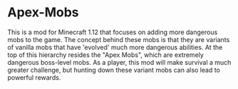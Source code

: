 # Apex-Mobs
This is a mod for Minecraft 1.12 that focuses on adding more dangerous mobs to the game. The concept behind these mobs is that they are variants of vanilla mobs that have 'evolved' much more dangerous abilities. At the top of this hierarchy resides the "Apex Mobs", which are extremely dangerous boss-level mobs. As a player, this mod will make survival a much greater challenge, but hunting down these variant mobs can also lead to powerful rewards.
